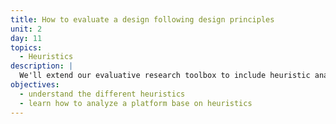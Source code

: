 ```yaml
---
title: How to evaluate a design following design principles
unit: 2
day: 11
topics:
  - Heuristics
description: |
  We'll extend our evaluative research toolbox to include heuristic analysis.
objectives:
  - understand the different heuristics
  - learn how to analyze a platform base on heuristics
---
```


